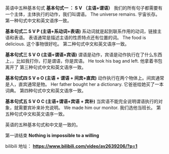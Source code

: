 英语中五种基本句式
**基本句式一 ： S V （主语+谓语）**
我们的所有句子都需要有一个主体，主体执行的动作，我们叫谓语。
The universe remains.
宇宙长存。
第一种句式中文和英文语序一致。

**基本句式二 S V P (主语+系动词+表语)**
系动词就是起到联系作用的动词，链接主语和表语。 表语通常是描述主语的性质特点还有位置的词。
The food is delicious.
这个事物很好吃。
第二种句式中文和英文语序一致。

**基本句式三 S V O (主语+谓语+宾语)**
谓语是动作，宾语是动作执行在了什么东西上，，比如我打你，打是谓语，你是宾语。
He took his bag and left.
他拿着书包离开了
第三种句式中文和英文语序一致。

**基本句式四 S V o O (主语 + 谓语 + 间宾+直宾)**
动作执行在两个物体上。间宾通常是人，直宾通常是物。
Her father bought her a dictionary.
它爸爸给她买了一本词典。
第四种句式中文和英文语序一致。

**基本句式五 S V O C (主语+谓语+宾语 + 宾补)**
当宾语不能完全说明谓语执行的对象，就需要宾补来补充说明。
We made him our monitor.
我们选他当班长。
第五种句式中文和英文语序一致。


英语的五种基本句式和中文是一致的。

第一讲结束
**Nothing is impossible to a willing**

bilibili 地址：
**https://www.bilibili.com/video/av2639206/?p=1**
